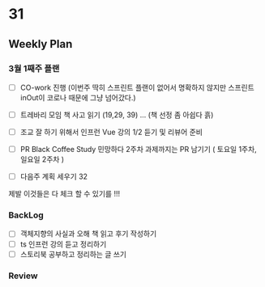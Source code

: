 # 31

## Weekly Plan

### 3월 1째주 플랜

- [ ] CO-work 진행 (이번주 딱히 스프린트 플랜이 없어서 명확하지 않지만 스프린트 inOut이 코로나 때문에 그냥 넘어갔다.)<br>

- [ ] 트레바리 모임 책 사고 읽기 (19,29, 39) ... (책 선정 좀 아쉽다 흙)
- [ ] 조교 잘 하기 위해서 인프런 Vue 강의 1/2 듣기 및 리뷰어 준비

- [ ] PR Black Coffee Study 민망하다 2주차 과제까지는 PR 남기기 ( 토요일 1주차, 일요일 2주차 )
- [ ] 다음주 계획 세우기 32

제발 이것들은 다 체크 할 수 있기를 !!!

### BackLog

- [ ] 객체지향의 사실과 오해 책 읽고 후기 작성하기
- [ ] ts 인프런 강의 듣고 정리하기
- [ ] 스토리북 공부하고 정리하는 글 쓰기

### Review
